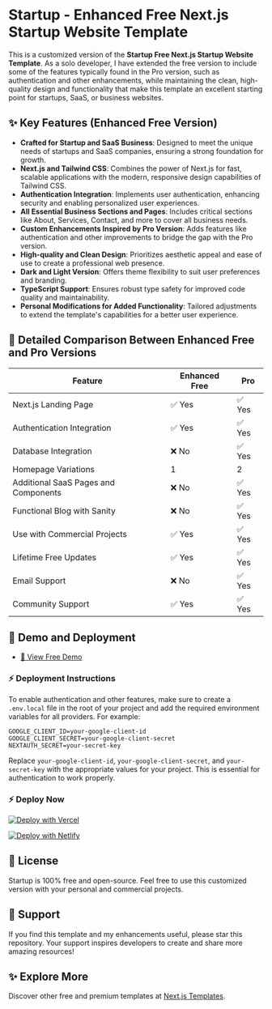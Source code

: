 # Startup - Enhanced Free Next.js Startup Website Template

This is a customized version of the **Startup Free Next.js Startup Website Template**. As a solo developer, I have extended the free version to include some of the features typically found in the Pro version, such as authentication and other enhancements, while maintaining the clean, high-quality design and functionality that make this template an excellent starting point for startups, SaaS, or business websites.

## ✨ Key Features (Enhanced Free Version)

- **Crafted for Startup and SaaS Business**: Designed to meet the unique needs of startups and SaaS companies, ensuring a strong foundation for growth.
- **Next.js and Tailwind CSS**: Combines the power of Next.js for fast, scalable applications with the modern, responsive design capabilities of Tailwind CSS.
- **Authentication Integration**: Implements user authentication, enhancing security and enabling personalized user experiences.
- **All Essential Business Sections and Pages**: Includes critical sections like About, Services, Contact, and more to cover all business needs.
- **Custom Enhancements Inspired by Pro Version**: Adds features like authentication and other improvements to bridge the gap with the Pro version.
- **High-quality and Clean Design**: Prioritizes aesthetic appeal and ease of use to create a professional web presence.
- **Dark and Light Version**: Offers theme flexibility to suit user preferences and branding.
- **TypeScript Support**: Ensures robust type safety for improved code quality and maintainability.
- **Personal Modifications for Added Functionality**: Tailored adjustments to extend the template's capabilities for a better user experience.

## 🙌 Detailed Comparison Between Enhanced Free and Pro Versions

| Feature                                     | Enhanced Free | Pro      |
|-------------------------------------------|---------------|----------|
| Next.js Landing Page                      | ✅ Yes        | ✅ Yes   |
| Authentication Integration                | ✅ Yes        | ✅ Yes   |
| Database Integration                      | ❌ No         | ✅ Yes   |
| Homepage Variations                       | 1             | 2        |
| Additional SaaS Pages and Components      | ❌ No         | ✅ Yes   |
| Functional Blog with Sanity               | ❌ No         | ✅ Yes   |
| Use with Commercial Projects              | ✅ Yes        | ✅ Yes   |
| Lifetime Free Updates                     | ✅ Yes        | ✅ Yes   |
| Email Support                             | ❌ No         | ✅ Yes   |
| Community Support                         | ✅ Yes        | ✅ Yes   |

## 🚀 Demo and Deployment

- [🚀 View Free Demo](https://startup.nextjstemplates.com/)

### ⚡ Deployment Instructions

To enable authentication and other features, make sure to create a `.env.local` file in the root of your project and add the required environment variables for all providers. For example:

```
GOOGLE_CLIENT_ID=your-google-client-id
GOOGLE_CLIENT_SECRET=your-google-client-secret
NEXTAUTH_SECRET=your-secret-key
```

Replace `your-google-client-id`, `your-google-client-secret`, and `your-secret-key` with the appropriate values for your project. This is essential for authentication to work properly.

### ⚡ Deploy Now

[![Deploy with Vercel](https://vercel.com/button)](https://vercel.com/new/clone?repository-url=https%3A%2F%2Fgithub.com%2FNextJSTemplates%2Fstartup-nextjs)

[![Deploy with Netlify](https://www.netlify.com/img/deploy/button.svg)](https://app.netlify.com/start/deploy?repository=https://github.com/NextJSTemplates/startup-nextjs)

## 📄 License

Startup is 100% free and open-source. Feel free to use this customized version with your personal and commercial projects.

## 💜 Support

If you find this template and my enhancements useful, please star this repository. Your support inspires developers to create and share more amazing resources!

## ✨ Explore More

Discover other free and premium templates at [Next.js Templates](https://nextjstemplates.com).
